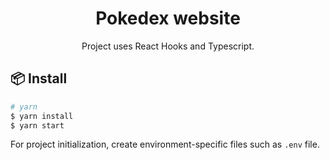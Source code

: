 <h1 align="center">Pokedex website</h1>

<div align="center">Project uses React Hooks and Typescript.</div>

## 📦 Install

```bash
# yarn
$ yarn install
$ yarn start
```

For project initialization, create environment-specific files such as `.env` file.
